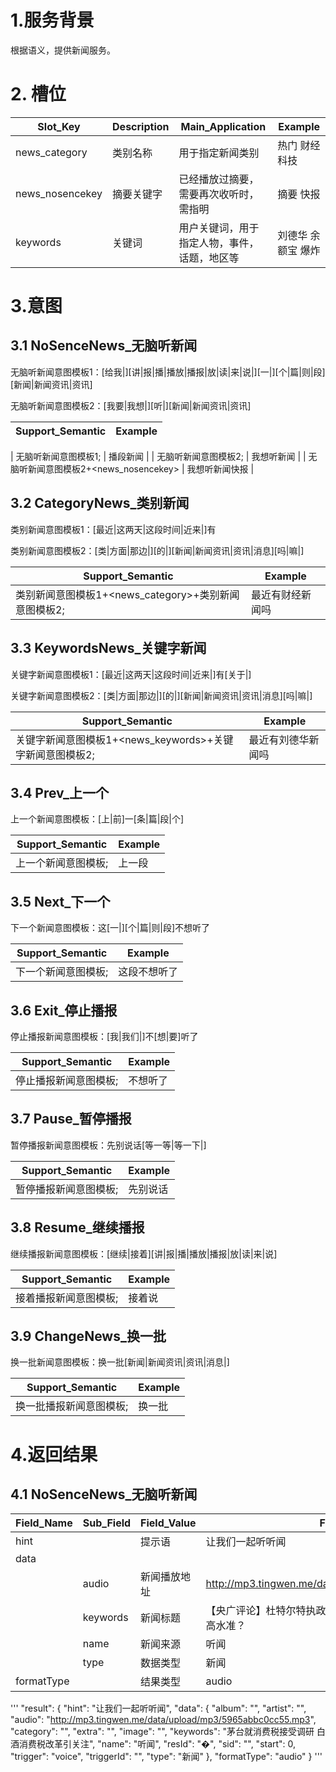 

# 1.服务背景

根据语义，提供新闻服务。

# 2. 槽位

| Slot\_Key | Description | Main\_Application | Example |
| --- | --- | --- | --- |
| news\_category | 类别名称 | 用于指定新闻类别 | 热门 财经 科技 |
| news\_nosencekey | 摘要关键字 | 已经播放过摘要，需要再次收听时，需指明 | 摘要 快报 |
| keywords | 关键词 | 用户关键词，用于指定人物，事件，话题，地区等 | 刘德华 余额宝 爆炸 |

# 3.意图

## 3.1 NoSenceNews\_无脑听新闻

无脑听新闻意图模板1：\[给我\|\]\[讲\|报\|播\|播放\|播报\|放\|读\|来\|说\|\]\[一\|\]\[个\|篇\|则\|段\]\[新闻\|新闻资讯\|资讯\]

无脑听新闻意图模板2：\[我要\|我想\|\]\[听\|\]\[新闻\|新闻资讯\|资讯\]

| **Support\_Semantic** | **Example** |
| --- | --- |

| 无脑听新闻意图模板1; | 播段新闻 |
| 无脑听新闻意图模板2; | 我想听新闻 |
| 无脑听新闻意图模板2+&lt;news\_nosencekey&gt; | 我想听新闻快报 |

## 3.2 CategoryNews\_类别新闻

类别新闻意图模板1：\[最近\|这两天\|这段时间\|近来\|\]有

类别新闻意图模板2：\[类\|方面\|那边\|\]\[的\|\]\[新闻\|新闻资讯\|资讯\|消息\]\[吗\|嘛\|\]

| **Support\_Semantic** | **Example** |
| --- | --- |
| 类别新闻意图模板1+&lt;news\_category&gt;+类别新闻意图模板2; | 最近有财经新闻吗 |

## 3.3 KeywordsNews\_关键字新闻

关键字新闻意图模板1：\[最近\|这两天\|这段时间\|近来\|\]有\[关于\|\]

关键字新闻意图模板2：\[类\|方面\|那边\|\]\[的\|\]\[新闻\|新闻资讯\|资讯\|消息\]\[吗\|嘛\|\]

| **Support\_Semantic** | **Example** |
| --- | --- |
| 关键字新闻意图模板1+&lt;news\_keywords&gt;+关键字新闻意图模板2; | 最近有刘德华新闻吗 |

## 3.4 Prev\_上一个

上一个新闻意图模板：\[上\|前\]一\[条\|篇\|段\|个\]

| **Support\_Semantic** | **Example** |
| --- | --- |
| 上一个新闻意图模板; | 上一段 |

## 3.5 Next\_下一个

下一个新闻意图模板：这\[一\|\]\[个\|篇\|则\|段\]不想听了

| **Support\_Semantic** | **Example** |
| --- | --- |
| 下一个新闻意图模板; | 这段不想听了 |

## 3.6 Exit\_停止播报

停止播报新闻意图模板：\[我\|我们\|\]不\[想\|要\]听了

| **Support\_Semantic** | **Example** |
| --- | --- |
| 停止播报新闻意图模板; | 不想听了 |

## 3.7 Pause\_暂停播报

暂停播报新闻意图模板：先别说话\[等一等\|等一下\|\]

| **Support\_Semantic** | **Example** |
| --- | --- |
| 暂停播报新闻意图模板; | 先别说话 |

## 3.8 Resume\_继续播报

继续播报新闻意图模板：\[继续\|接着\]\[讲\|报\|播\|播放\|播报\|放\|读\|来\|说\]

| **Support\_Semantic** | **Example** |
| --- | --- |
| 接着播报新闻意图模板; | 接着说 |

## 3.9 ChangeNews\_换一批

换一批新闻意图模板：换一批\[新闻\|新闻资讯\|资讯\|消息\|\]

| **Support\_Semantic** | **Example** |
| --- | --- |
| 换一批播报新闻意图模板; | 换一批 |

# 4.返回结果

## 4.1 NoSenceNews\_无脑听新闻

| **Field\_Name** | **Sub\_Field** | **Field\_Value** | **Field\_Example** |
| --- | --- | --- | --- |
| hint |  | 提示语 | 让我们一起听听闻 |
| data |  |  |  |
|  | audio | 新闻播放地址 | http://mp3.tingwen.me/data/upload/mp3/595afd546bc0a.mp3 |
|  | keywords | 新闻标题 | 【央广评论】杜特尔特执政一年争议不小，但民众支持率依然保持高水准？ |
|  | name | 新闻来源 | 听闻 |
|  | type | 数据类型 | 新闻 |
| formatType |  | 结果类型 | audio |

'''
 "result": {
        "hint": "让我们一起听听闻",
        "data": {
            "album": "",
            "artist": "",
            "audio": "http://mp3.tingwen.me/data/upload/mp3/5965abbc0cc55.mp3",
            "category": "",
            "extra": "",
            "image": "",
            "keywords": "茅台就消费税接受调研 白酒消费税改革引关注",
            "name": "听闻",
            "resId": "�",
            "sid": "",
            "start": 0,
            "trigger": "voice",
            "triggerId": "",
            "type": "新闻"
        },
        "formatType": "audio"
    }
'''
